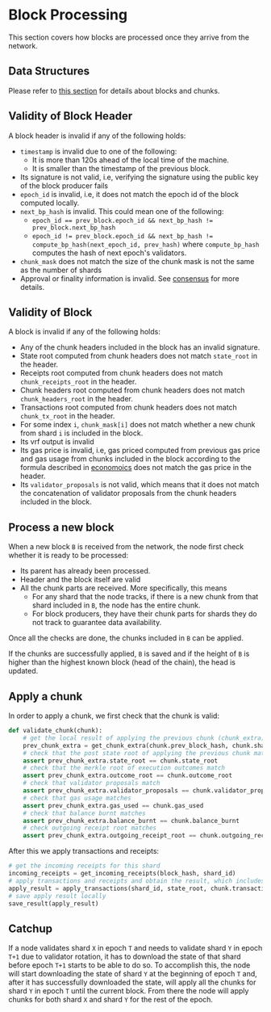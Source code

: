 # Block Processing

This section covers how blocks are processed once they arrive from the network.

## Data Structures

Please refer to [this section](../DataStructures/Block.md) for details about blocks and chunks.

## Validity of Block Header

A block header is invalid if any of the following holds:

- `timestamp` is invalid due to one of the following:
  - It is more than 120s ahead of the local time of the machine.
  - It is smaller than the timestamp of the previous block.
- Its signature is not valid, i.e, verifying the signature using the public key of the block producer fails
- `epoch_id` is invalid, i.e, it does not match the epoch id of the block computed locally.
- `next_bp_hash` is invalid. This could mean one of the following:
  - `epoch_id == prev_block.epoch_id && next_bp_hash != prev_block.next_bp_hash`
  - `epoch_id != prev_block.epoch_id && next_bp_hash != compute_bp_hash(next_epoch_id, prev_hash)` where `compute_bp_hash` computes the hash of next epoch's validators.
- `chunk_mask` does not match the size of the chunk mask is not the same as the number of shards
- Approval or finality information is invalid. See [consensus](Consensus.md) for more details.


## Validity of Block

A block is invalid if any of the following holds:

- Any of the chunk headers included in the block has an invalid signature.
- State root computed from chunk headers does not match `state_root` in the header.
- Receipts root computed from chunk headers does not match `chunk_receipts_root` in the header.
- Chunk headers root computed from chunk headers does not match `chunk_headers_root` in the header.
- Transactions root computed from chunk headers does not match `chunk_tx_root` in the header.
- For some index `i`, `chunk_mask[i]` does not match whether a new chunk from shard `i` is included in the block.
- Its vrf output is invalid
- Its gas price is invalid, i.e, gas priced computed from previous gas price and gas usage from chunks included in the block according to the formula described in [economoics](../Economics/README.md) does not match the gas price in the header.
- Its `validator_proposals` is not valid, which means that it does not match the concatenation of validator proposals from the chunk headers included in the block. 

## Process a new block

When a new block `B` is received from the network, the node first check whether it is ready to be processed:

- Its parent has already been processed.
- Header and the block itself are valid
- All the chunk parts are received. More specifically, this means
  - For any shard that the node tracks, if there is a new chunk from that shard included in `B`, the node has the entire chunk.
  - For block producers, they have their chunk parts for shards they do not track to guarantee data availability.
  
Once all the checks are done, the chunks included in `B` can be applied.

If the chunks are successfully applied, `B` is saved and if the height of `B` is higher than the highest known block (head of the chain),
the head is updated.

## Apply a chunk

In order to apply a chunk, we first check that the chunk is valid:

```python
def validate_chunk(chunk):
    # get the local result of applying the previous chunk (chunk_extra)
    prev_chunk_extra = get_chunk_extra(chunk.prev_block_hash, chunk.shard_id)
    # check that the post state root of applying the previous chunk matches the prev state root in the current chunk
    assert prev_chunk_extra.state_root == chunk.state_root
    # check that the merkle root of execution outcomes match
    assert prev_chunk_extra.outcome_root == chunk.outcome_root
    # check that validator proposals match
    assert prev_chunk_extra.validator_proposals == chunk.validator_proposals
    # check that gas usage matches
    assert prev_chunk_extra.gas_used == chunk.gas_used
    # check that balance burnt matches
    assert prev_chunk_extra.balance_burnt == chunk.balance_burnt
    # check outgoing receipt root matches
    assert prev_chunk_extra.outgoing_receipt_root == chunk.outgoing_receipt_root
```

After this we apply transactions and receipts:

```python
# get the incoming receipts for this shard
incoming_receipts = get_incoming_receipts(block_hash, shard_id)
# apply transactions and receipts and obtain the result, which includes state changes and execution outcomes
apply_result = apply_transactions(shard_id, state_root, chunk.transactions, incoming_receipts, other_block_info)
# save apply result locally
save_result(apply_result)
```

## Catchup

If a node validates shard `X` in epoch `T` and needs to validate shard `Y` in epoch `T+1` due to validator rotation, it has to download the state of that shard before epoch `T+1` starts to be able to do so.
To accomplish this, the node will start downloading the state of shard `Y` at the beginning of epoch `T` and, after it has successfully downloaded the state, will apply all the chunks for shard `Y` in epoch `T` until the current block.
From there the node will apply chunks for both shard `X` and shard `Y` for the rest of the epoch.
